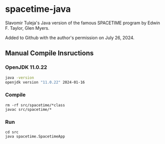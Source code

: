 # spacetime-java

Slavomir Tuleja's Java version of the famous SPACETIME program by Edwin F. Taylor, Glen Myers.

Added to Github with the author's permission on July 26, 2024.

## Manual Compile Insructions

### OpenJDK 11.0.22
```sh
java -version
openjdk version "11.0.22" 2024-01-16
```

### Compile
```
rm -rf src/spacetime/*class
javac src/spacetime/*
```

### Run
```
cd src
java spacetime.SpacetimeApp
```


